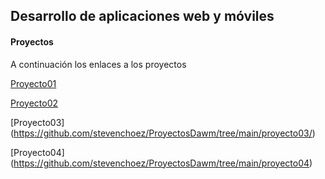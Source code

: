 ## Desarrollo de aplicaciones web y móviles
#### Proyectos
A continuación los enlaces a los proyectos

[Proyecto01](https://github.com/stevenchoez/ProyectosDawm/tree/main/proyecto01)

[Proyecto02](https://github.com/stevenchoez/ProyectosDawm/tree/main/proyecto02/)

[Proyecto03] (https://github.com/stevenchoez/ProyectosDawm/tree/main/proyecto03/)

[Proyecto04] (https://github.com/stevenchoez/ProyectosDawm/tree/main/proyecto04)
